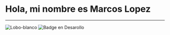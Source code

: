# Hola, mi nombre es Marcos Lopez
- - -
![Lobo-blanco](https://github.com/ProgramadorMLopez/mlopez/assets/92063108/259f678c-d3f5-42b4-8ec7-d999d827ba42)
 ![Badge en Desarollo](https://img.shields.io/badge/STATUS-EN%20DESAROLLO-green)

<!--
**ProgramadorMLopez/ProgramadorMLopez** is a ✨ _special_ ✨ repository because its `README.md` (this file) appears on your GitHub profile.

Here are some ideas to get you started:

- 🔭 I’m currently working on ...
- 🌱 I’m currently learning ...
- 👯 I’m looking to collaborate on ...
- 🤔 I’m looking for help with ...
- 💬 Ask me about ...
- 📫 How to reach me: ...
- 😄 Pronouns: ...
- ⚡ Fun fact: ...
-->
